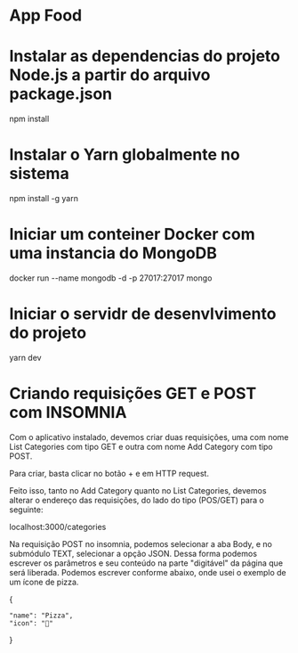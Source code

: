# App Food

# Instalar as dependencias do projeto Node.js a partir do arquivo package.json

npm install

# Instalar o Yarn globalmente no sistema

npm install -g yarn

# Iniciar um conteiner Docker com uma instancia do MongoDB

docker run --name mongodb -d -p 27017:27017 mongo

# Iniciar o servidr de desenvlvimento do projeto

yarn dev

######

# Criando requisições GET e POST com INSOMNIA

Com o aplicativo instalado, devemos criar duas requisições, uma com nome List Categories com tipo GET e outra com nome Add Category com tipo POST.

Para criar, basta clicar no botão + e em HTTP request.

Feito isso, tanto no Add Category quanto no List Categories, devemos alterar o endereço das requisições, do lado do tipo (POS/GET) para o seguinte:

localhost:3000/categories

Na requisição POST no insomnia, podemos selecionar a aba Body, e no submódulo TEXT, selecionar a opção JSON. Dessa forma podemos escrever os parâmetros e seu conteúdo na parte "digitável" da página que será liberada. Podemos escrever conforme abaixo, onde usei o exemplo de um ícone de pizza.

{

    "name": "Pizza",
    "icon": "🍕"
}

